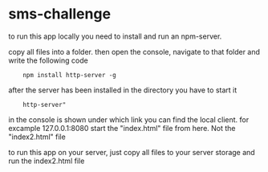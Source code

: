 # sms-challenge

to run this app locally you need to install and run an npm-server.

copy all files into a folder. 
then open the console, navigate to that folder and write the following code




		npm install http-server -g


after the server has been installed in the directory you have to start it




		http-server"



in the console is shown under which link you can find the local client. 
for excample 
127.0.0.1:8080
start the "index.html" file from here. Not the "index2.html" file



to run this app on your server, just copy all files to your server storage and run the index2.html file


